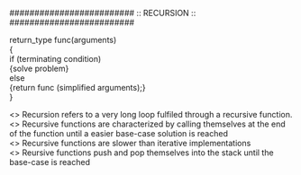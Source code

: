 ######################### :: RECURSION :: #########################


return_type func(arguments)  
{  
  if (terminating condition)                    
    {solve problem}  
  else                                             
      {return func (simplified arguments);}     
}  

<> Recursion refers to  a very long loop fulfiled through a recursive function.  
<> Recursive functions are characterized by calling themselves at the end of the function until a easier base-case solution is reached  
<> Recursive functions are slower than iterative implementations  
<> Reursive functions push and pop themselves into the stack until the base-case is reached  



